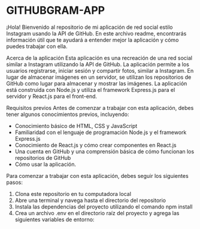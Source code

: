 # GITHUBGRAM-APP
¡Hola! Bienvenido al repositorio de mi aplicación de red social estilo Instagram usando la API de GitHub. En este archivo readme, encontrarás información útil que te ayudará a entender mejor la aplicación y cómo puedes trabajar con ella.

Acerca de la aplicación
Esta aplicación es una recreación de una red social similar a Instagram utilizando la API de GitHub. La aplicación permite a los usuarios registrarse, iniciar sesión y compartir fotos, similar a Instagram. En lugar de almacenar imágenes en un servidor, se utilizan los repositorios de GitHub como lugar para almacenar y mostrar las imágenes. La aplicación está construida con Node.js y utiliza el framework Express.js para el servidor y React.js para el front-end.

Requisitos previos
Antes de comenzar a trabajar con esta aplicación, debes tener algunos conocimientos previos, incluyendo:

  - Conocimiento básico de HTML, CSS y JavaScript
  - Familiaridad con el lenguaje de programación Node.js y el framework Express.js
  - Conocimiento de React.js y cómo crear componentes en React.js
  - Una cuenta en GitHub y una comprensión básica de cómo funcionan los repositorios de GitHub
  - Cómo usar la aplicación.
  
  Para comenzar a trabajar con esta aplicación, debes seguir los siguientes pasos:

  1. Clona este repositorio en tu computadora local
  2. Abre una terminal y navega hasta el directorio del repositorio
  3. Instala las dependencias del proyecto utilizando el comando npm install
  4. Crea un archivo .env en el directorio raíz del proyecto y agrega las siguientes variables de entorno:
